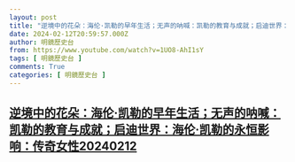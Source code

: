 ```yaml
---
layout: post
title: "逆境中的花朵：海伦·凯勒的早年生活；无声的呐喊：凯勒的教育与成就；启迪世界：海伦·凯勒的永恒影响：传奇女性20240212"
date: 2024-02-12T20:59:57.000Z
author: 明鏡歷史台
from: https://www.youtube.com/watch?v=1UO8-AhI1sY
tags: [ 明鏡歷史台 ]
comments: True
categories: [ 明鏡歷史台 ]
---
```

<!--1707771597000-->
[逆境中的花朵：海伦·凯勒的早年生活；无声的呐喊：凯勒的教育与成就；启迪世界：海伦·凯勒的永恒影响：传奇女性20240212](https://www.youtube.com/watch?v=1UO8-AhI1sY)
------

<div>

</div>
